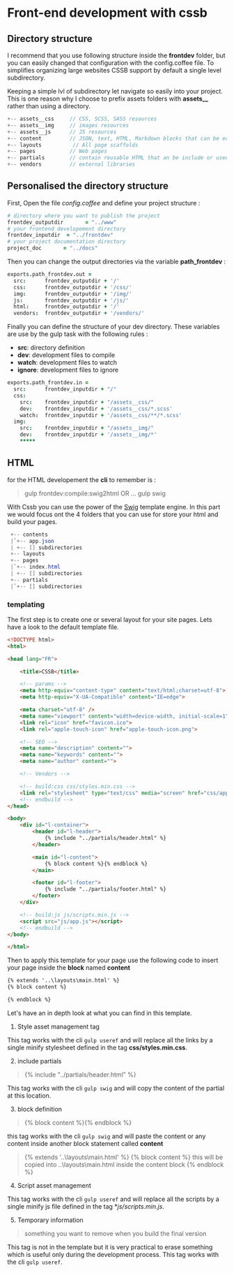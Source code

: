 # Front-end development with cssb

## Directory structure

I recommend that you use following structure inside the __frontdev__ folder, but you can easily changed that configuration with the config.coffee file. To simplifies organizing large websites CSSB support by default a single level subdirectory.

Keeping a simple lvl of subdirectory let navigate so easily into your project. This is one reason why I choose to prefix assets folders with **assets__** rather than using a directory.

```javascript
+-- assets__css     // CSS, SCSS, SASS resources
+-- assets__img     // images resources
+-- assets__js      // JS resources
+-- content         // JSON, text, HTML, Markdown blocks that can be edited separately from the page or layout
+-- layouts          // All page scaffolds
+-- pages           // Web pages
+-- partials        // contain reusable HTML that an be include or used as a macro
+-- vendors         // external libraries
```

## Personalised the directory structure

First, Open the file *config.coffee* and define your project structure :

```coffeescript
# directory where you want to publish the project
frontdev_outputdir       = "../www"
# your frontend developement directory
frontdev_inputdir  = "../frontdev"
# your project documentation directory
project_doc       = "../docs"
```

Then you can change the output directories via the variable **path_frontdev** :

```coffee
exports.path_frontdev.out =
  src:      frontdev_outputdir + '/'
  css:      frontdev_outputdir + '/css/'
  img:      frontdev_outputdir + '/img/'
  js:       frontdev_outputdir + '/js/'
  html:     frontdev_outputdir + '/'
  vendors:  frontdev_outputdir + '/vendors/'
```

Finally you can define the structure of your dev directory. These variables are use by the gulp task with the following rules :

* __src__:      directory definition
* __dev__:      development files to compile
* __watch__:    development files to watch
* __ignore__:   development files to ignore

```coffee
exports.path_frontdev.in =
  src:      frontdev_inputdir + "/"
  css:
    src:    frontdev_inputdir + "/assets__css/"
    dev:    frontdev_inputdir + '/assets__css/*.scss'
    watch:  frontdev_inputdir + '/assets__css/**/*.scss'
  img:
    src:    frontdev_inputdir + "/assets__img/"
    dev:    frontdev_inputdir + '/assets__img/*'
    *****
```

## HTML

for the HTML developement the __cli__ to remember is :

> gulp frontdev:compile:swig2html
> OR ...
> gulp swig

With Cssb you can use the power of the [Swig]() template engine. In this part we would focus ont the 4 folders that you can use for store your html and build your pages.

```java
 +-- contents
 |`+-- app.json
 | +-- [] subdirectories
 +-- layouts
 +-- pages
 |`+-- index.html
 | +-- [] subdirectories
 +-- partials
 |`+-- [] subdirectories
```

### templating

The first step is to create one or several layout for your site pages. Lets have a look to the default template file.

```html
<!DOCTYPE html>
<html>

<head lang="FR">

    <title>CSSB</title>

    <!-- params -->
    <meta http-equiv="content-type" content="text/html;charset=utf-8">
    <meta http-equiv="X-UA-Compatible" content="IE=edge">

    <meta charset="utf-8" />
    <meta name="viewport" content="width=device-width, initial-scale=1">
    <link rel="icon" href="favicon.ico">
    <link rel="apple-touch-icon" href="apple-touch-icon.png">

    <!-- SEO -->
    <meta name="description" content="">
    <meta name="keywords" content="">
    <meta name="author" content="">

    <!-- Vendors -->

    <!-- build:css css/styles.min.css -->
    <link rel="stylesheet" type="text/css" media="screen" href="css/app.css">
    <!-- endbuild -->
</head>

<body>
    <div id="l-container">
        <header id="l-header">
            {% include "../partials/header.html" %}
        </header>

        <main id="l-content">
            {% block content %}{% endblock %}
        </main>

        <footer id="l-footer">
            {% include "../partials/footer.html" %}
        </footer>
    </div>

    <!-- build:js js/scripts.min.js -->
    <script src="js/app.js"></script>
    <!-- endbuild -->
</body>

</html>
```

Then to apply this template for your page use the following code to insert your page inside the __block__ named **content**

```html
{% extends '..\layouts\main.html' %}
{% block content %}

{% endblock %}
```

Let's have an in depth look at what you can find in this template.

1. Style asset management tag

>   <!-- build:css css/styles.min.css -->
>   <link rel="stylesheet" type="text/css" media="screen" href="css/app.css">
>   <!-- endbuild -->

This tag works with the cli `gulp useref` and will replace all the links by a single minify stylesheet defined in the tag **css/styles.min.css**.

2. include partials

> {% include "../partials/header.html" %}

This tag works with the cli `gulp swig` and will copy the content of the partial at this location.

3. block definition

> {% block content %}{% endblock %}

this tag works with the cli `gulp swig` and will paste the content or any content inside another block statement called **content**

> {% extends '..\layouts\main.html' %}
> {% block content %}
> this will be copied into ..\layouts\main.html inside the content block
> {% endblock %}

4. Script asset management

> <!-- build:js js/scripts.min.js -->
> <script src="js/app.js"></script>
> <!-- endbuild -->

This tag works with the cli `gulp useref` and will replace all the scripts by a single minify js file defined in the tag **js/scripts.min.js*.

5. Temporary information

> <!-- build:remove -->
> something you want to remove when you build the final version
> <!-- endbuild -->

This tag is not in the template but it is very practical to erase something which is useful only during the development process. This tag works with the cli `gulp useref`.